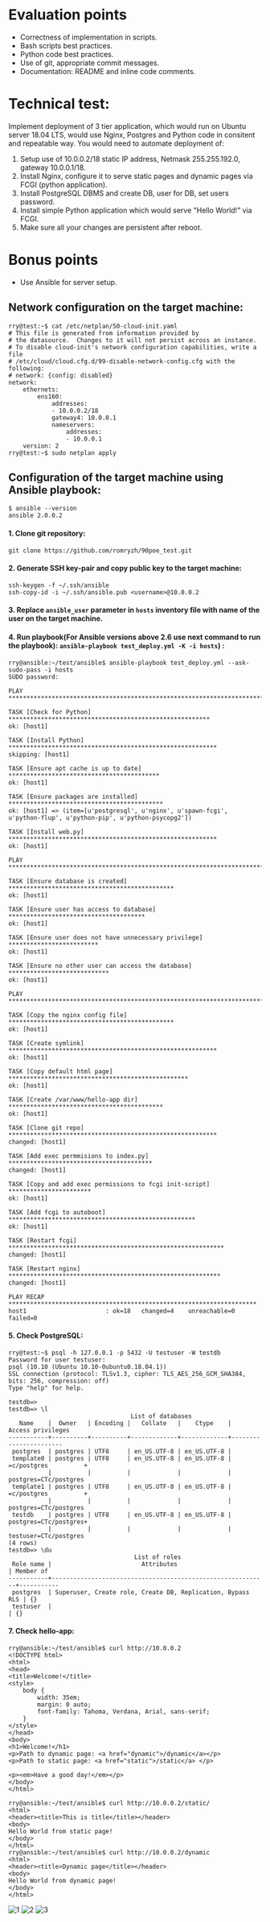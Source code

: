 # Evaluation points
* Correctness of implementation in scripts.
* Bash scripts best practices.
* Python code best practices.
* Use of git, appropriate commit messages.
* Documentation: README and inline code comments.
# Technical test:
Implement deployment of 3 tier application, which would run on Ubuntu server 18.04 LTS, would use Nginx, Postgres and Python code in consitent and repeatable way. You would need to automate deployment of:
1. Setup use of 10.0.0.2/18 static IP address, Netmask 255.255.192.0, gateway 10.0.0.1/18.
2. Install Nginx, configure it to serve static pages and dynamic pages via FCGI (python application).
3. Install PostgreSQL DBMS and create DB, user for DB, set users password.
4. Install simple Python application which would serve "Hello World!" via FCGI.
5. Make sure all your changes are persistent after reboot.
# Bonus points
* Use Ansible for server setup.

## Network configuration on the target machine:
```
rry@test:~$ cat /etc/netplan/50-cloud-init.yaml 
# This file is generated from information provided by
# the datasource.  Changes to it will not persist across an instance.
# To disable cloud-init's network configuration capabilities, write a file
# /etc/cloud/cloud.cfg.d/99-disable-network-config.cfg with the following:
# network: {config: disabled}
network:
    ethernets:
        ens160:
            addresses:
            - 10.0.0.2/18
            gateway4: 10.0.0.1
            nameservers:
                addresses:
                - 10.0.0.1
    version: 2
rry@test:~$ sudo netplan apply
```

## Configuration of the target machine using Ansible playbook:
```
$ ansible --version
ansible 2.0.0.2
```

#### 1. Clone git repository:
```
git clone https://github.com/romryzh/90poe_test.git
```
#### 2. Generate SSH key-pair and copy public key to the target machine:
```
ssh-keygen -f ~/.ssh/ansible
ssh-copy-id -i ~/.ssh/ansible.pub <username>@10.0.0.2
```

#### 3. Replace `ansible_user` parameter in `hosts` inventory file with name of the user on the target machine.
#### 4. Run playbook(For Ansible versions above 2.6 use next command to run the playbook): `ansible-playbook test_deploy.yml -K -i hosts`) :
```
rry@ansible:~/test/ansible$ ansible-playbook test_deploy.yml --ask-sudo-pass -i hosts
SUDO password: 

PLAY ***************************************************************************

TASK [Check for Python] ********************************************************
ok: [host1]

TASK [Install Python] **********************************************************
skipping: [host1]

TASK [Ensure apt cache is up to date] ******************************************
ok: [host1]

TASK [Ensure packages are installed] *******************************************
ok: [host1] => (item=[u'postgresql', u'nginx', u'spawn-fcgi', u'python-flup', u'python-pip', u'python-psycopg2'])

TASK [Install web.py] **********************************************************
ok: [host1]

PLAY ***************************************************************************

TASK [Ensure database is created] **********************************************
ok: [host1]

TASK [Ensure user has access to database] **************************************
ok: [host1]

TASK [Ensure user does not have unnecessary privilege] *************************
ok: [host1]

TASK [Ensure no other user can access the database] ****************************
ok: [host1]

PLAY ***************************************************************************

TASK [Copy the nginx config file] **********************************************
ok: [host1]

TASK [Create symlink] **********************************************************
ok: [host1]

TASK [Copy default html page] **************************************************
ok: [host1]

TASK [Create /var/www/hello-app dir] *******************************************
ok: [host1]

TASK [Clone git repo] **********************************************************
changed: [host1]

TASK [Add exec permmisions to index.py] ****************************************
changed: [host1]

TASK [Copy and add exec permissions to fcgi init-script] ***********************
ok: [host1]

TASK [Add fcgi to autoboot] ****************************************************
ok: [host1]

TASK [Restart fcgi] ************************************************************
changed: [host1]

TASK [Restart nginx] ***********************************************************
changed: [host1]

PLAY RECAP *********************************************************************
host1                      : ok=18   changed=4    unreachable=0    failed=0   
```
#### 5. Check PostgreSQL:
```
rry@test:~$ psql -h 127.0.0.1 -p 5432 -U testuser -W testdb
Password for user testuser:
psql (10.10 (Ubuntu 10.10-0ubuntu0.18.04.1))
SSL connection (protocol: TLSv1.3, cipher: TLS_AES_256_GCM_SHA384, bits: 256, compression: off)
Type "help" for help.

testdb=>
testdb=> \l
                                  List of databases
   Name    |  Owner   | Encoding |   Collate   |    Ctype    |   Access privileges
-----------+----------+----------+-------------+-------------+-----------------------
 postgres  | postgres | UTF8     | en_US.UTF-8 | en_US.UTF-8 |
 template0 | postgres | UTF8     | en_US.UTF-8 | en_US.UTF-8 | =c/postgres          +
           |          |          |             |             | postgres=CTc/postgres
 template1 | postgres | UTF8     | en_US.UTF-8 | en_US.UTF-8 | =c/postgres          +
           |          |          |             |             | postgres=CTc/postgres
 testdb    | postgres | UTF8     | en_US.UTF-8 | en_US.UTF-8 | postgres=CTc/postgres+
           |          |          |             |             | testuser=CTc/postgres
(4 rows)
testdb=> \du
                                   List of roles
 Role name |                         Attributes                         | Member of
-----------+------------------------------------------------------------+-----------
 postgres  | Superuser, Create role, Create DB, Replication, Bypass RLS | {}
 testuser  |                                                            | {}

```
#### 7. Check hello-app:

```
rry@ansible:~/test/ansible$ curl http://10.0.0.2
<!DOCTYPE html>
<html>
<head>
<title>Welcome!</title>
<style>
    body {
        width: 35em;
        margin: 0 auto;
        font-family: Tahoma, Verdana, Arial, sans-serif;
    }
</style>
</head>
<body>
<h1>Welcome!</h1>
<p>Path to dynamic page: <a href="dynamic">/dynamic</a></p>
<p>Path to static page: <a href="static">/static</a> </p>

<p><em>Have a good day!</em></p>
</body>
</html>

rry@ansible:~/test/ansible$ curl http://10.0.0.2/static/
<html>
<header><title>This is title</title></header>
<body>
Hello World from static page!
</body>
</html>
rry@ansible:~/test/ansible$ curl http://10.0.0.2/dynamic
<html>
<header><title>Dynamic page</title></header>
<body>
Hello World from dynamic page!
</body>
</html>
```
![1](https://raw.githubusercontent.com/romryzh/test/pictures/pictures/img1.png)
![2](https://raw.githubusercontent.com/romryzh/test/pictures/pictures/img2.png)
![3](https://raw.githubusercontent.com/romryzh/test/pictures/pictures/img3.png)
